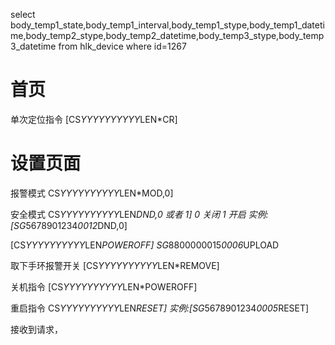 


select body_temp1_state,body_temp1_interval,body_temp1_stype,body_temp1_datetime,body_temp2_stype,body_temp2_datetime,body_temp3_stype,body_temp3_datetime from hlk_device where id=1267



# 首页
单次定位指令
[CS*YYYYYYYYYY*LEN*CR]



# 设置页面

报警模式
CS*YYYYYYYYYY*LEN*MOD,0]


安全模式
CS*YYYYYYYYYY*LEN*DND,0 或者 1] 0 关闭 1 开启
实例:[SG*5678901234*0012*DND,0]


[CS*YYYYYYYYYY*LEN*POWEROFF]
SG*8800000015*0006*UPLOAD


取下手环报警开关
[CS*YYYYYYYYYY*LEN*REMOVE]



关机指令
[CS*YYYYYYYYYY*LEN*POWEROFF]

重启指令
CS*YYYYYYYYYY*LEN*RESET]
实例:[SG*5678901234*0005*RESET]



接收到请求，




